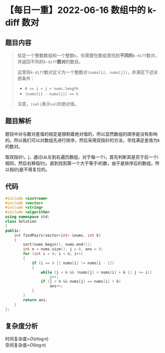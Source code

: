 # 【每日一重】2022-06-16 数组中的 k-diff 数对

## 题目内容

> 给定一个整数数组和一个整数``k``，你需要在数组里找到**不同的**`` k-diff ``数对，并返回不同的`` k-diff ``**数对**的数目。
>
> 这里将`` k-diff ``数对定义为一个整数对`` (nums[i], nums[j]) ``，并满足下述全部条件：
>
> - ``0 <= i < j < nums.length``
> - ``|nums[i] - nums[j]| == k``
>
> 注意，``|val|``表示`` val ``的绝对值。

## 题目解析

题目中对与数对差值的规定是限制着绝对值的，所以显然数组的顺序是没有影响的。所以我们可以对数组先进行排序，然后采用双指针的方法，寻找满足差值为k的数对。

取双指针i，j，通过i从左到右遍历数组，对于每一个i，首先判断其是否于前一个i相同，然后右移指针j，直到找到第一个大于等于i的数，由于是排序后的数组，所以指针j是不用复位的。

## 代码

```cpp
#include <iostream>
#include <vector>
#include <string>
#include <algorithm>
using namespace std;
class Solution
{
public:
    int findPairs(vector<int> &nums, int k)
    {
        sort(nums.begin(), nums.end());
        int n = nums.size(), j = 0, ans = 0;
        for (int i = 0; i < n; i++)
        {
            if (i == 0 || nums[i] != nums[i - 1])
            {
                while (j < n && (nums[j] < nums[i] + k || j <= i))
                    j++;
                if (j < n && nums[j] == nums[i] + k)
                    ans++;
            }
        }
        return ans;
    }
};
```

## 复杂度分析

时间复杂度=$O(n \log n)$  
空间复杂度=$O(\log n)$
